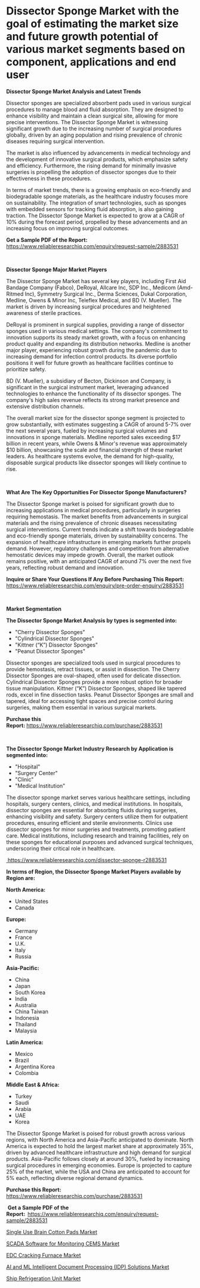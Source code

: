 <p><h1>Dissector Sponge Market with the goal of estimating the market size and future growth potential of various market segments based on component, applications and end user</h1></p><p><strong>Dissector Sponge Market Analysis and Latest Trends</strong></p>
<p><p>Dissector sponges are specialized absorbent pads used in various surgical procedures to manage blood and fluid absorption. They are designed to enhance visibility and maintain a clean surgical site, allowing for more precise interventions. The Dissector Sponge Market is witnessing significant growth due to the increasing number of surgical procedures globally, driven by an aging population and rising prevalence of chronic diseases requiring surgical intervention.</p><p>The market is also influenced by advancements in medical technology and the development of innovative surgical products, which emphasize safety and efficiency. Furthermore, the rising demand for minimally invasive surgeries is propelling the adoption of dissector sponges due to their effectiveness in these procedures.</p><p>In terms of market trends, there is a growing emphasis on eco-friendly and biodegradable sponge materials, as the healthcare industry focuses more on sustainability. The integration of smart technologies, such as sponges with embedded sensors for tracking fluid absorption, is also gaining traction. The Dissector Sponge Market is expected to grow at a CAGR of 10% during the forecast period, propelled by these advancements and an increasing focus on improving surgical outcomes.</p></p>
<p><strong>Get a Sample PDF of the Report:&nbsp;</strong> <a href="https://www.reliableresearchiq.com/enquiry/request-sample/2883531?utm_campaign=103&utm_medium=2&utm_source=Github&utm_content=ia&utm_term=13032025&utm_id=dissector-sponge">https://www.reliableresearchiq.com/enquiry/request-sample/2883531</a></p>
<p>&nbsp;</p>
<p><strong>Dissector Sponge Major Market Players</strong></p>
<p><p>The Dissector Sponge Market has several key players, including First Aid Bandage Company (Fabco), DeRoyal, Allcare Inc, SDP Inc., Medicom (Amd-Ritmed Inc), Symmetry Surgical Inc., Derma Sciences, Dukal Corporation, Medline, Owens & Minor Inc, Teleflex Medical, and BD (V. Mueller). The market is driven by increasing surgical procedures and heightened awareness of sterile practices.</p><p>DeRoyal is prominent in surgical supplies, providing a range of dissector sponges used in various medical settings. The company's commitment to innovation supports its steady market growth, with a focus on enhancing product quality and expanding its distribution networks. Medline is another major player, experiencing robust growth during the pandemic due to increasing demand for infection control products. Its diverse portfolio positions it well for future growth as healthcare facilities continue to prioritize safety.</p><p>BD (V. Mueller), a subsidiary of Becton, Dickinson and Company, is significant in the surgical instrument market, leveraging advanced technologies to enhance the functionality of its dissector sponges. The company's high sales revenue reflects its strong market presence and extensive distribution channels.</p><p>The overall market size for the dissector sponge segment is projected to grow substantially, with estimates suggesting a CAGR of around 5-7% over the next several years, fueled by increasing surgical volumes and innovations in sponge materials. Medline reported sales exceeding $17 billion in recent years, while Owens & Minor's revenue was approximately $10 billion, showcasing the scale and financial strength of these market leaders. As healthcare systems evolve, the demand for high-quality, disposable surgical products like dissector sponges will likely continue to rise.</p></p>
<p>&nbsp;</p>
<p><strong>What Are The Key Opportunities For Dissector Sponge Manufacturers?</strong></p>
<p><p>The Dissector Sponge market is poised for significant growth due to increasing applications in medical procedures, particularly in surgeries requiring hemostasis. The market benefits from advancements in surgical materials and the rising prevalence of chronic diseases necessitating surgical interventions. Current trends indicate a shift towards biodegradable and eco-friendly sponge materials, driven by sustainability concerns. The expansion of healthcare infrastructure in emerging markets further propels demand. However, regulatory challenges and competition from alternative hemostatic devices may impede growth. Overall, the market outlook remains positive, with an anticipated CAGR of around 7% over the next five years, reflecting robust demand and innovation.</p></p>
<p><strong>Inquire or Share Your Questions If Any Before Purchasing This Report:</strong> <a href="https://www.reliableresearchiq.com/enquiry/pre-order-enquiry/2883531?utm_campaign=103&utm_medium=2&utm_source=Github&utm_content=ia&utm_term=13032025&utm_id=dissector-sponge">https://www.reliableresearchiq.com/enquiry/pre-order-enquiry/2883531</a></p>
<p>&nbsp;</p>
<p><strong>Market Segmentation</strong></p>
<p><strong>The Dissector Sponge Market Analysis by types is segmented into:</strong></p>
<p><ul><li>"Cherry Dissector Sponges"</li><li>"Cylindrical Dissector Sponges"</li><li>"Kittner (“K”) Dissector Sponges"</li><li>"Peanut Dissector Sponges"</li></ul></p>
<p><p>Dissector sponges are specialized tools used in surgical procedures to provide hemostasis, retract tissues, or assist in dissection. The Cherry Dissector Sponges are oval-shaped, often used for delicate dissection. Cylindrical Dissector Sponges provide a more robust option for broader tissue manipulation. Kittner (“K”) Dissector Sponges, shaped like tapered rods, excel in fine dissection tasks. Peanut Dissector Sponges are small and tapered, ideal for accessing tight spaces and precise control during surgeries, making them essential in various surgical markets.</p></p>
<p><strong>Purchase this Report:&nbsp;</strong><a href="https://www.reliableresearchiq.com/purchase/2883531?utm_campaign=103&utm_medium=2&utm_source=Github&utm_content=ia&utm_term=13032025&utm_id=dissector-sponge">https://www.reliableresearchiq.com/purchase/2883531</a></p>
<p>&nbsp;</p>
<p><strong>The Dissector Sponge Market Industry Research by Application is segmented into:</strong></p>
<p><ul><li>"Hospital"</li><li>"Surgery Center"</li><li>"Clinic"</li><li>"Medical Institution"</li></ul></p>
<p><p>The dissector sponge market serves various healthcare settings, including hospitals, surgery centers, clinics, and medical institutions. In hospitals, dissector sponges are essential for absorbing fluids during surgeries, enhancing visibility and safety. Surgery centers utilize them for outpatient procedures, ensuring efficient and sterile environments. Clinics use dissector sponges for minor surgeries and treatments, promoting patient care. Medical institutions, including research and training facilities, rely on these sponges for educational purposes and advanced surgical techniques, underscoring their critical role in healthcare.</p></p>
<p><a href="https://www.reliableresearchiq.com/dissector-sponge-r2883531?utm_campaign=103&utm_medium=2&utm_source=Github&utm_content=ia&utm_term=13032025&utm_id=dissector-sponge">&nbsp;https://www.reliableresearchiq.com/dissector-sponge-r2883531</a></p>
<p><strong>In terms of Region, the Dissector Sponge Market Players available by Region are:</strong></p>
<p>
    <p> <strong> North America: </strong>
        <ul>
            <li>United States</li>
            <li>Canada</li>
        </ul>
        </p> 
    <p> <strong> Europe: </strong>
        <ul>
            <li>Germany</li>
            <li>France</li>
            <li>U.K.</li>
            <li>Italy</li>
            <li>Russia</li>
        </ul>
        </p> 
    <p> <strong> Asia-Pacific: </strong>
        <ul>
            <li>China</li>
            <li>Japan</li>
            <li>South Korea</li>
            <li>India</li>
            <li>Australia</li>
            <li>China Taiwan</li>
            <li>Indonesia</li>
            <li>Thailand</li>
            <li>Malaysia</li>
        </ul>
        </p> 
    <p> <strong> Latin America: </strong>
        <ul>
            <li>Mexico</li>
            <li>Brazil</li>
            <li>Argentina Korea</li>
            <li>Colombia</li>
        </ul>
        </p> 
    <p> <strong> Middle East & Africa: </strong>
        <ul>
            <li>Turkey</li>
            <li>Saudi</li>
            <li>Arabia</li>
            <li>UAE</li>
            <li>Korea</li>
        </ul>
    </p>
    </p>
<p><p>The Dissector Sponge Market is poised for robust growth across various regions, with North America and Asia-Pacific anticipated to dominate. North America is expected to hold the largest market share at approximately 35%, driven by advanced healthcare infrastructure and high demand for surgical products. Asia-Pacific follows closely at around 30%, fueled by increasing surgical procedures in emerging economies. Europe is projected to capture 25% of the market, while the USA and China are anticipated to account for 5% each, reflecting diverse regional demand dynamics.</p></p>
<p><strong>Purchase this Report: </strong><a href="https://www.reliableresearchiq.com/purchase/2883531?utm_campaign=103&utm_medium=2&utm_source=Github&utm_content=ia&utm_term=13032025&utm_id=dissector-sponge">https://www.reliableresearchiq.com/purchase/2883531</a></p>
<p>&nbsp;<strong>Get a Sample PDF of the Report:&nbsp;&nbsp;</strong><a href="https://www.reliableresearchiq.com/enquiry/request-sample/2883531?utm_campaign=103&utm_medium=2&utm_source=Github&utm_content=ia&utm_term=13032025&utm_id=dissector-sponge">https://www.reliableresearchiq.com/enquiry/request-sample/2883531</a></p>
<p><strong></strong></p>
<p><p><a href="https://github.com/zeyddaddo4/Market-Research-Report-List-1/blob/main/single-use-brain-cotton-pads-market.md?utm_campaign=103&utm_medium=2&utm_source=Github&utm_content=ia&utm_term=13032025&utm_id=dissector-sponge">Single Use Brain Cotton Pads Market</a></p><p><a href="https://github.com/snakewaduddx/Market-Research-Report-List-1/blob/main/scada-software-for-monitoring-cems-market.md?utm_campaign=103&utm_medium=2&utm_source=Github&utm_content=ia&utm_term=13032025&utm_id=dissector-sponge">SCADA Software for Monitoring CEMS Market</a></p><p><a href="https://github.com/sakuniniray98/Market-Research-Report-List-1/blob/main/edc-cracking-furnace-market.md?utm_campaign=103&utm_medium=2&utm_source=Github&utm_content=ia&utm_term=13032025&utm_id=dissector-sponge">EDC Cracking Furnace Market</a></p><p><a href="https://github.com/pllahoithana9/Market-Research-Report-List-1/blob/main/ai-and-ml-intelligent-document-processing-idp-solutions-market.md?utm_campaign=103&utm_medium=2&utm_source=Github&utm_content=ia&utm_term=13032025&utm_id=dissector-sponge">AI and ML Intelligent Document Processing (IDP) Solutions Market</a></p><p><a href="https://github.com/siriocooch4a/Market-Research-Report-List-1/blob/main/ship-refrigeration-unit-market.md?utm_campaign=103&utm_medium=2&utm_source=Github&utm_content=ia&utm_term=13032025&utm_id=dissector-sponge">Ship Refrigeration Unit Market</a></p></p>